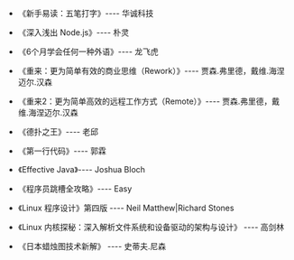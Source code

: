 * 《新手易读：五笔打字》---- 华诚科技


* 《深入浅出 Node.js》---- 朴灵


* 《6个月学会任何一种外语》---- 龙飞虎


* 《重来：更为简单有效的商业思维（Rework）》---- 贾森.弗里德，戴维.海涅迈尔.汉森


* 《重来2：更为简单高效的远程工作方式（Remote）》---- 贾森.弗里德，戴维.海涅迈尔.汉森


* 《德扑之王》---- 老邱

* 《第一行代码》---- 郭霖

* 《Effective Java》---- Joshua Bloch

* 《程序员跳槽全攻略》---- Easy

* 《Linux 程序设计》第四版 ---- Neil Matthew|Richard Stones

* 《Linux 内核探秘：深入解析文件系统和设备驱动的架构与设计》 ---- 高剑林

* 《日本蜡烛图技术新解》 ---- 史蒂夫.尼森

  ​